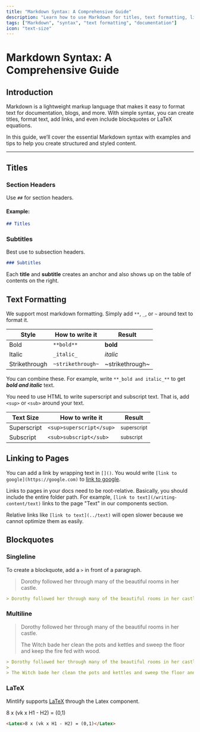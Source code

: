 ```yaml
---
title: "Markdown Syntax: A Comprehensive Guide"
description: "Learn how to use Markdown for titles, text formatting, links, blockquotes, and LaTeX. Includes examples and best practices for creating structured and styled content."
tags: ["Markdown", "syntax", "text formatting", "documentation"]
icon: "text-size"
---
```


# Markdown Syntax: A Comprehensive Guide

## Introduction
Markdown is a lightweight markup language that makes it easy to format text for documentation, blogs, and more. With simple syntax, you can create titles, format text, add links, and even include blockquotes or LaTeX equations.

In this guide, we’ll cover the essential Markdown syntax with examples and tips to help you create structured and styled content.

---

## Titles

### Section Headers
Use `##` for section headers.

#### Example:
```md
## Titles
```

### Subtitles

Best use to subsection headers.

```md
### Subtitles
```

<Tip>

Each **title** and **subtitle** creates an anchor and also shows up on the table of contents on the right.

</Tip>

## Text Formatting

We support most markdown formatting. Simply add `**`, `_`, or `~` around text to format it.

| Style         | How to write it   | Result          |
| ------------- | ----------------- | --------------- |
| Bold          | `**bold**`        | **bold**        |
| Italic        | `_italic_`        | _italic_        |
| Strikethrough | `~strikethrough~` | ~strikethrough~ |

You can combine these. For example, write `**_bold and italic_**` to get **_bold and italic_** text.

You need to use HTML to write superscript and subscript text. That is, add `<sup>` or `<sub>` around your text.

| Text Size   | How to write it          | Result                 |
| ----------- | ------------------------ | ---------------------- |
| Superscript | `<sup>superscript</sup>` | <sup>superscript</sup> |
| Subscript   | `<sub>subscript</sub>`   | <sub>subscript</sub>   |

## Linking to Pages

You can add a link by wrapping text in `[]()`. You would write `[link to google](https://google.com)` to [link to google](https://google.com).

Links to pages in your docs need to be root-relative. Basically, you should include the entire folder path. For example, `[link to text](/writing-content/text)` links to the page "Text" in our components section.

Relative links like `[link to text](../text)` will open slower because we cannot optimize them as easily.

## Blockquotes

### Singleline

To create a blockquote, add a `>` in front of a paragraph.

> Dorothy followed her through many of the beautiful rooms in her castle.

```md
> Dorothy followed her through many of the beautiful rooms in her castle.
```

### Multiline

> Dorothy followed her through many of the beautiful rooms in her castle.
>
> The Witch bade her clean the pots and kettles and sweep the floor and keep the fire fed with wood.

```md
> Dorothy followed her through many of the beautiful rooms in her castle.
>
> The Witch bade her clean the pots and kettles and sweep the floor and keep the fire fed with wood.
```

### LaTeX

Mintlify supports [LaTeX](https://www.latex-project.org) through the Latex component.

<Latex>8 x (vk x H1 - H2) = (0,1)</Latex>

```md
<Latex>8 x (vk x H1 - H2) = (0,1)</Latex>
```
